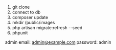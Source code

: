 1. git clone
2. connect to db
3. composer update
4. mkdir /public/images
5. php artisan migrate:refresh --seed
6. phpunit


admin
email:    admin@example.com
password: admin
